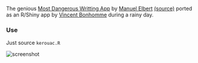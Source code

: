 The genious [Most Dangerous Writting App](http://www.themostdangerouswritingapp.com/) by [Manuel Elbert](https://www.twitter.com/maebert) [(source)](github.com/maebert/themostdangerouswritingapp) ported as an R/Shiny app by [Vincent Bonhomme](http://www.twitter.com/vincentbonhomme) during a rainy day.

### Use
Just source `kerouac.R`

![screenshot](https://raw.githubusercontent.com/vbonhomme/Kerouac/master/screenshot.jpg)
